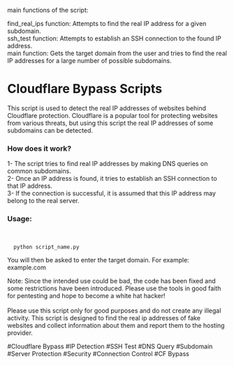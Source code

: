 main functions of the script:

find_real_ips function: Attempts to find the real IP address for a given subdomain.<br>
ssh_test function: Attempts to establish an SSH connection to the found IP address.<br>
main function: Gets the target domain from the user and tries to find the real IP addresses for a large number of possible subdomains.<br>


<h1>Cloudflare Bypass Scripts</h1>
This script is used to detect the real IP addresses of websites behind Cloudflare protection. Cloudflare is a popular tool for protecting websites from various threats, but using this script the real IP addresses of some subdomains can be detected.

<h3>How does it work?</h3>
1- The script tries to find real IP addresses by making DNS queries on common subdomains.<br>
2- Once an IP address is found, it tries to establish an SSH connection to that IP address.<br>
3- If the connection is successful, it is assumed that this IP address may belong to the real server.<br>

<h3>Usage:</h3><br>

      python script_name.py
You will then be asked to enter the target domain. For example: example.com

Note: Since the intended use could be bad, the code has been fixed and some restrictions have been introduced. Please use the tools in good faith for pentesting and hope to become a white hat hacker!<br><br>
Please use this script only for good purposes and do not create any illegal activity. This script is designed to find the real ip addresses of fake websites and collect information about them and report them to the hosting provider.

#Cloudflare Bypass
#IP Detection
#SSH Test
#DNS Query
#Subdomain
#Server Protection
#Security
#Connection Control
#CF Bypass
